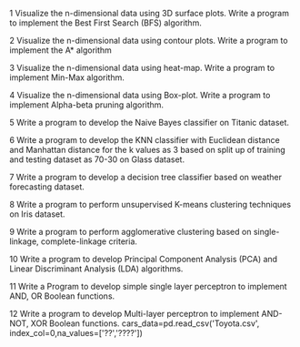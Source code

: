 1 Visualize the n-dimensional data using 3D surface plots. Write a program to implement the Best First Search (BFS) algorithm.

2 Visualize the n-dimensional data using contour plots. Write a program to implement the A* algorithm

3 Visualize the n-dimensional data using heat-map. Write a program to implement Min-Max algorithm.

4 Visualize the n-dimensional data using Box-plot. Write a program to implement Alpha-beta pruning algorithm.

5 Write a program to develop the Naive Bayes classifier on Titanic dataset.

6 Write a program to develop the KNN classifier with Euclidean distance and Manhattan distance for the k values as 3 based on split up of training and testing dataset as 70-30 on Glass dataset.

7 Write a program to develop a decision tree classifier based on weather forecasting dataset.

8 Write a program to perform unsupervised K-means clustering techniques on Iris dataset.

9 Write a program to perform agglomerative clustering based on single-linkage, complete-linkage criteria.

10 Write a program to develop Principal Component Analysis (PCA) and Linear Discriminant Analysis (LDA) algorithms.

11 Write a Program to develop simple single layer perceptron to implement AND, OR Boolean functions.

12 Write a program to develop Multi-layer perceptron to implement AND-NOT, XOR Boolean functions.
cars_data=pd.read_csv('Toyota.csv', index_col=0,na_values=['??','????'])
